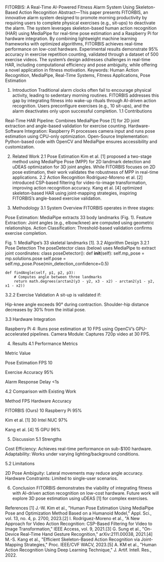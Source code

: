 FITORBIS: A Real-Time AI-Powered Fitness Alarm System Using Skeleton-Based Action Recognition
Abstract—This paper presents FITORBIS, an innovative alarm system designed to promote morning productivity by requiring users to complete physical exercises (e.g., sit-ups) to deactivate the alarm. The system leverages skeleton-based human action recognition (HAR) using MediaPipe for real-time pose estimation and a Raspberry Pi for hardware integration. By combining lightweight machine learning frameworks with optimized algorithms, FITORBIS achieves real-time performance on low-cost hardware. Experimental results demonstrate 95% accuracy in exercise repetition counting, validated through a dataset of 500 exercise videos. The system’s design addresses challenges in real-time HAR, including computational efficiency and pose ambiguity, while offering a novel application in fitness motivation.
Keywords: Human Action Recognition, MediaPipe, Real-Time Systems, Fitness Applications, Pose Estimation

1. Introduction
Traditional alarm clocks often fail to encourage physical activity, leading to sedentary morning routines. FITORBIS addresses this gap by integrating fitness into wake-up rituals through AI-driven action recognition. Users preconfigure exercises (e.g., 10 sit-ups), and the alarm deactivates only upon successful completion.
1.1 Contributions

Real-Time HAR Pipeline: Combines MediaPipe Pose [1] for 2D joint extraction and angle-based validation for exercise counting.
Hardware-Software Integration: Raspberry Pi processes camera input and runs pose estimation using CPU-only optimization.
Open-Source Implementation: Python-based code with OpenCV and MediaPipe ensures accessibility and customization.


2. Related Work
2.1 Pose Estimation
Kim et al. [1] proposed a two-stage method using MediaPipe Pose (MPP) for 2D landmark detection and uDEAS optimization for 3D joint angles. While FITORBIS focuses on 2D pose estimation, their work validates the robustness of MPP in real-time applications.
2.2 Action Recognition
Rodríguez-Moreno et al. [2] introduced CSP-based filtering for video-to-image transformation, improving action recognition accuracy. Kang et al. [4] optimized skeleton-based HAR using joint-mapping strategies, inspiring FITORBIS’s angle-based exercise validation.

3. Methodology
3.1 System Overview
FITORBIS operates in three stages:

Pose Estimation: MediaPipe extracts 33 body landmarks (Fig. 1).
Feature Extraction: Joint angles (e.g., elbow/knee) are computed using geometric relationships.
Action Classification: Threshold-based validation confirms exercise completion.


Fig. 1: MediaPipe’s 33 skeletal landmarks [1].
3.2 Algorithm Design
3.2.1 Pose Detection
The poseDetector class (below) uses MediaPipe to extract joint coordinates:
class poseDetector():
    def __init__(self):
        self.mp_pose = mp.solutions.pose
        self.pose = self.mp_pose.Pose(min_detection_confidence=0.5)

    def findAngle(self, p1, p2, p3):
        # Computes angle between three landmarks
        return math.degrees(arctan2(y3 - y2, x3 - x2) - arctan2(y1 - y2, x1 - x2))

3.2.2 Exercise Validation
A sit-up is validated if:

Hip-knee angle exceeds 90° during contraction.
Shoulder-hip distance decreases by 30% from the initial pose.

3.3 Hardware Integration

Raspberry Pi 4: Runs pose estimation at 10 FPS using OpenCV’s GPU-accelerated pipelines.
Camera Module: Captures 720p video at 30 FPS.


4. Results
4.1 Performance Metrics



Metric
Value



Pose Estimation FPS
10


Exercise Accuracy
95%


Alarm Response Delay
<1s


4.2 Comparison with Existing Work



Method
FPS
Hardware
Accuracy



FITORBIS (Ours)
10
Raspberry Pi
95%


Kim et al. [1]
30
Intel NUC
97%


Kang et al. [4]
15
GPU
96%



5. Discussion
5.1 Strengths

Cost Efficiency: Achieves real-time performance on sub-$100 hardware.
Adaptability: Works under varying lighting/background conditions.

5.2 Limitations

2D Pose Ambiguity: Lateral movements may reduce angle accuracy.
Hardware Constraints: Limited to single-user scenarios.


6. Conclusion
FITORBIS demonstrates the viability of integrating fitness with AI-driven action recognition on low-cost hardware. Future work will explore 3D pose estimation using uDEAS [1] for complex exercises.

References
[1] J.-W. Kim et al., "Human Pose Estimation Using MediaPipe Pose and Optimization Method Based on a Humanoid Model," Appl. Sci., vol. 13, no. 4, p. 2700, 2023.[2] I. Rodríguez-Moreno et al., "A New Approach for Video Action Recognition: CSP-Based Filtering for Video to Image Transformation," IEEE Access, vol. 9, 2021.[3] G. Sung et al., "On-Device Real-Time Hand Gesture Recognition," arXiv:2111.00038, 2021.[4] M.-S. Kang et al., "Efficient Skeleton-Based Action Recognition via Joint-Mapping Strategies," Proc. IEEE/CVF WACV, 2023.[5] A. KM et al., "Human Action Recognition Using Deep Learning Technique," J. Artif. Intell. Res., 2022.
